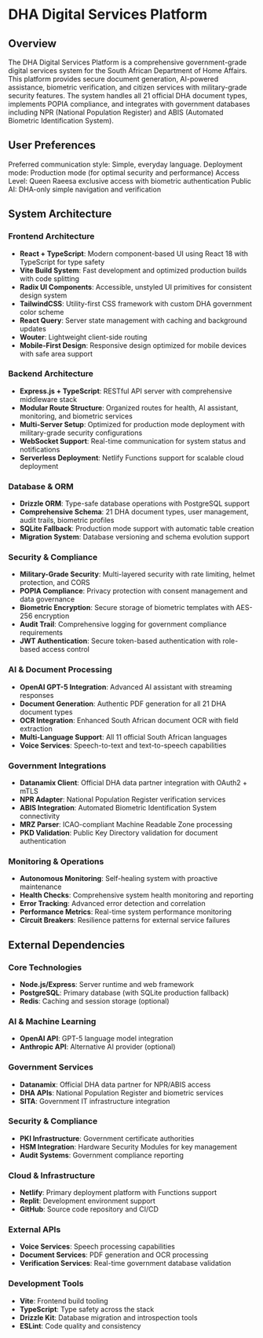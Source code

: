 # DHA Digital Services Platform

## Overview

The DHA Digital Services Platform is a comprehensive government-grade digital services system for the South African Department of Home Affairs. This platform provides secure document generation, AI-powered assistance, biometric verification, and citizen services with military-grade security features. The system handles all 21 official DHA document types, implements POPIA compliance, and integrates with government databases including NPR (National Population Register) and ABIS (Automated Biometric Identification System).

## User Preferences

Preferred communication style: Simple, everyday language.
Deployment mode: Production mode (for optimal security and performance)
Access Level: Queen Raeesa exclusive access with biometric authentication
Public AI: DHA-only simple navigation and verification

## System Architecture

### Frontend Architecture
- **React + TypeScript**: Modern component-based UI using React 18 with TypeScript for type safety
- **Vite Build System**: Fast development and optimized production builds with code splitting
- **Radix UI Components**: Accessible, unstyled UI primitives for consistent design system
- **TailwindCSS**: Utility-first CSS framework with custom DHA government color scheme
- **React Query**: Server state management with caching and background updates
- **Wouter**: Lightweight client-side routing
- **Mobile-First Design**: Responsive design optimized for mobile devices with safe area support

### Backend Architecture
- **Express.js + TypeScript**: RESTful API server with comprehensive middleware stack
- **Modular Route Structure**: Organized routes for health, AI assistant, monitoring, and biometric services
- **Multi-Server Setup**: Optimized for production mode deployment with military-grade security configurations
- **WebSocket Support**: Real-time communication for system status and notifications
- **Serverless Deployment**: Netlify Functions support for scalable cloud deployment

### Database & ORM
- **Drizzle ORM**: Type-safe database operations with PostgreSQL support
- **Comprehensive Schema**: 21 DHA document types, user management, audit trails, biometric profiles
- **SQLite Fallback**: Production mode support with automatic table creation
- **Migration System**: Database versioning and schema evolution support

### Security & Compliance
- **Military-Grade Security**: Multi-layered security with rate limiting, helmet protection, and CORS
- **POPIA Compliance**: Privacy protection with consent management and data governance
- **Biometric Encryption**: Secure storage of biometric templates with AES-256 encryption
- **Audit Trail**: Comprehensive logging for government compliance requirements
- **JWT Authentication**: Secure token-based authentication with role-based access control

### AI & Document Processing
- **OpenAI GPT-5 Integration**: Advanced AI assistant with streaming responses
- **Document Generation**: Authentic PDF generation for all 21 DHA document types
- **OCR Integration**: Enhanced South African document OCR with field extraction
- **Multi-Language Support**: All 11 official South African languages
- **Voice Services**: Speech-to-text and text-to-speech capabilities

### Government Integrations
- **Datanamix Client**: Official DHA data partner integration with OAuth2 + mTLS
- **NPR Adapter**: National Population Register verification services
- **ABIS Integration**: Automated Biometric Identification System connectivity
- **MRZ Parser**: ICAO-compliant Machine Readable Zone processing
- **PKD Validation**: Public Key Directory validation for document authentication

### Monitoring & Operations
- **Autonomous Monitoring**: Self-healing system with proactive maintenance
- **Health Checks**: Comprehensive system health monitoring and reporting
- **Error Tracking**: Advanced error detection and correlation
- **Performance Metrics**: Real-time system performance monitoring
- **Circuit Breakers**: Resilience patterns for external service failures

## External Dependencies

### Core Technologies
- **Node.js/Express**: Server runtime and web framework
- **PostgreSQL**: Primary database (with SQLite production fallback)
- **Redis**: Caching and session storage (optional)

### AI & Machine Learning
- **OpenAI API**: GPT-5 language model integration
- **Anthropic API**: Alternative AI provider (optional)

### Government Services
- **Datanamix**: Official DHA data partner for NPR/ABIS access
- **DHA APIs**: National Population Register and biometric services
- **SITA**: Government IT infrastructure integration

### Security & Compliance
- **PKI Infrastructure**: Government certificate authorities
- **HSM Integration**: Hardware Security Modules for key management
- **Audit Systems**: Government compliance reporting

### Cloud & Infrastructure
- **Netlify**: Primary deployment platform with Functions support
- **Replit**: Development environment support
- **GitHub**: Source code repository and CI/CD

### External APIs
- **Voice Services**: Speech processing capabilities
- **Document Services**: PDF generation and OCR processing
- **Verification Services**: Real-time government database validation

### Development Tools
- **Vite**: Frontend build tooling
- **TypeScript**: Type safety across the stack
- **Drizzle Kit**: Database migration and introspection tools
- **ESLint**: Code quality and consistency